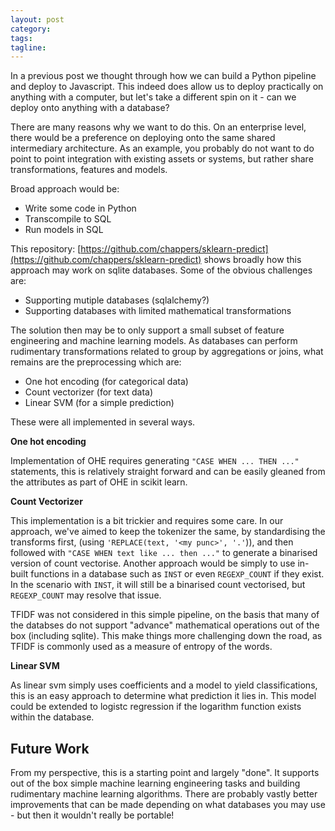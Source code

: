 ```yaml
---
layout: post
category:
tags:
tagline:
---
```


In a previous post we thought through how we can build a Python pipeline and deploy to Javascript. This indeed does allow us to deploy practically on anything with a computer, but let's take a different spin on it - can we deploy onto anything with a database?

There are many reasons why we want to do this. On an enterprise level, there would be a preference on deploying onto the same shared intermediary architecture. As an example, you probably do not want to do point to point integration with existing assets or systems, but rather share transformations, features and models.

Broad approach would be:

- Write some code in Python
- Transcompile to SQL
- Run models in SQL

This repository: [https://github.com/chappers/sklearn-predict](https://github.com/chappers/sklearn-predict) shows broadly how this approach may work on sqlite databases. Some of the obvious challenges are:

- Supporting mutiple databases (sqlalchemy?)
- Supporting databases with limited mathematical transformations

The solution then may be to only support a small subset of feature engineering and machine learning models. As databases can perform rudimentary transformations related to group by aggregations or joins, what remains are the preprocessing which are:

- One hot encoding (for categorical data)
- Count vectorizer (for text data)
- Linear SVM (for a simple prediction)

These were all implemented in several ways.

**One hot encoding**

Implementation of OHE requires generating `"CASE WHEN ... THEN ..."` statements, this is relatively straight forward and can be easily gleaned from the attributes as part of OHE in scikit learn.

**Count Vectorizer**

This implementation is a bit trickier and requires some care. In our approach, we've aimed to keep the tokenizer the same, by standardising the transforms first, (using `'REPLACE(text, '<my punc>', '.'`)), and then followed with `"CASE WHEN text like ... then ..."` to generate a binarised version of count vectorise. Another approach would be simply to use in-built functions in a database such as `INST` or even `REGEXP_COUNT` if they exist. In the scenario with `INST`, it will still be a binarised count vectorised, but `REGEXP_COUNT` may resolve that issue.

TFIDF was not considered in this simple pipeline, on the basis that many of the databses do not support "advance" mathematical operations out of the box (including sqlite). This make things more challenging down the road, as TFIDF is commonly used as a measure of entropy of the words.

**Linear SVM**

As linear svm simply uses coefficients and a model to yield classifications, this is an easy approach to determine what prediction it lies in. This model could be extended to logistc regression if the logarithm function exists within the database.

## Future Work

From my perspective, this is a starting point and largely "done". It supports out of the box simple machine learning engineering tasks and building rudimentary machine learning algorithms. There are probably vastly better improvements that can be made depending on what databases you may use - but then it wouldn't really be portable!
